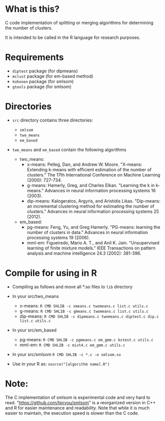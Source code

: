 # What is this?

C code implementation of splitting or merging algorithms for determining the number of clusters.

It is intended to be called in the R language for research purposes.

# Requirements

- `diptest` package (for dipmeans)
- `mclust` package (for em-based method)
- `kohonen` package (for smlsom)
- `gtools` package (for smlsom)

# Directories
- `src` directory contains three directories:
  - `smlsom`
  - `two_means`
  - `em_based`

- `two_means` and `em_based` contain the following algorithms
  - two_means:
    - x-means: Pelleg, Dan, and Andrew W. Moore. "X-means: Extending k-means with efficient estimation of the number of clusters." The 17th International Conference on Machine Learning (2000): 727-734.
    - g-means: Hamerly, Greg, and Charles Elkan. "Learning the k in k-means." Advances in neural information processing systems 16 (2003).
    - dip-means: Kalogeratos, Argyris, and Aristidis Likas. "Dip-means: an incremental clustering method for estimating the number of clusters." Advances in neural information processing systems 25 (2012).
  - em_based:
    - pg-means: Feng, Yu, and Greg Hamerly. "PG-means: learning the number of clusters in data." Advances in neural information processing systems 19 (2006).
    - mml-em: Figueiredo, Mario A. T., and Anil K. Jain. "Unsupervised learning of finite mixture models." IEEE Transactions on pattern analysis and machine intelligence 24.3 (2002): 381-396.

# Compile for using in R
- Compiling as follows and move all *.so files to `lib` directory
- In your src/two_means
  - x-means:   `R CMD SHLIB -c xmeans.c twomeans.c list.c utils.c`
  - g-means:   `R CMD SHLIB -c gmeans.c twomeans.c list.c utils.c`
  - dip-means: `R CMD SHLIB -c dipmeans.c twomeans.c diptest.c dip.c list.c utils.c`
- In your src/em_based
  - pg-means:  `R CMD SHLIB -c pgmeans.c em_gmm.c kstest.c utils.c`
  - mml-em:    `R CMD SHLIB -c mixt4.c em_gmm.c utils.c`
- In your src/smlsom `R CMD SHLIB -c *.c -o smlsom.so`

- Use in your R as: `source("[algorithm name].R")`

# Note:
 The C implementation of smlsom is experimental code and very hard to read.
 "https://github.com/lipryou/smlsom" is a reorganized version in C++ and R for easier maintenance and readability.
 Note that while it is much easier to maintain, the execution speed is slower than the C code.
